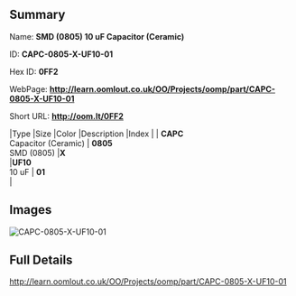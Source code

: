 

## Summary
 
Name: __SMD (0805) 10 uF Capacitor (Ceramic)__

ID: __CAPC-0805-X-UF10-01__

Hex ID: __0FF2__

WebPage: __http://learn.oomlout.co.uk/OO/Projects/oomp/part/CAPC-0805-X-UF10-01__

Short URL: __http://oom.lt/0FF2__


|Type   |Size   |Color   |Description   |Index   |
| __CAPC__ <br>Capacitor (Ceramic)  | __0805__<br>SMD (0805)   |__X__<br>    |__UF10__<br>10 uF    | __01__<br>  |


## Images
![CAPC-0805-X-UF10-01](http://oomlout.com/oomp-gen/parts/CAPC-0805-X-UF10-01/CAPC-0805-X-UF10-01_420.jpg)

## Full Details

 http://learn.oomlout.co.uk/OO/Projects/oomp/part/CAPC-0805-X-UF10-01

